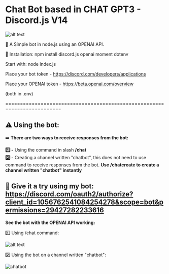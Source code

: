 # Chat Bot based in CHAT GPT3 - Discord.js V14

![alt text](https://i.imgur.com/83ziPIn.png)

🤖 A Simple bot in node.js using an OPENAI API.

🔗 Installation:
npm install discord.js openai moment dotenv

Start with: node index.js

Place your bot token - https://discord.com/developers/applications

Place your OPENAI token - https://beta.openai.com/overview

(both in .env)

=========================================================================
## **⚠️ Using the bot:** 

➡️ **There are two ways to receive responses from the bot:**

**1️⃣ -** Using the command in slash **/chat**<br> 
**2️⃣ -** Creating a channel written "chatbot", this does not need to use command to receive responses from the bot. **Use /chatcreate to create a channel written "chatbot" instantly**

##  🔗 **Give it a try using my bot:** https://discord.com/oauth2/authorize?client_id=1056762541084254278&scope=bot&permissions=29427282233616

**See the bot with the OPENAI API working:**

1️⃣ Using /chat command:

![alt text](https://media.discordapp.net/attachments/876308691341697076/1057841862204997712/chat-openai-overview4.gif)

2️⃣ Using the bot on a channel written "chatbot":

![chatbot](https://i.imgur.com/GHRUf2h.gif)
